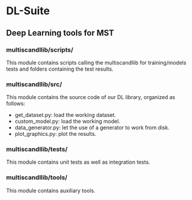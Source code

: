 # DL-Suite
## Deep Learning tools for MST
### multiscandllib/scripts/
This module contains scripts calling the multiscandllib for training/models tests and folders containing the test results.

### multiscandllib/src/
This module contains the source code of our DL library, organized as follows:
- get_dataset.py: load the working dataset.
- custom_model.py: load the working model.
- data_generator.py: let the use of a generator to work from disk.
- plot_graphics.py: plot the results.

### multiscandllib/tests/
This module contains unit tests as well as integration tests.

### multiscandllib/tools/
This module contains auxiliary tools.
